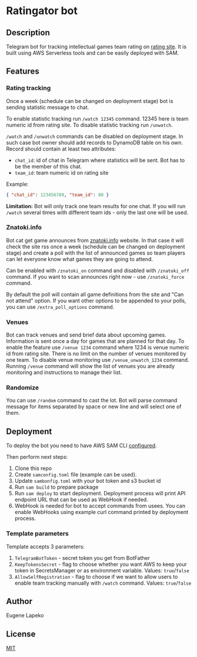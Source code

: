 # Ratingator bot

## Description

Telegram bot for tracking intellectual games team rating on [rating site](https://rating.chgk.info/). 
It is built using AWS Serverless tools and can be easily deployed with SAM.

## Features

### Rating tracking

Once a week (schedule can be changed on deployment stage) bot is sending statistic message to chat.

To enable statistic tracking run `/watch 12345` command. 12345 here is team numeric id from rating site. To disable statistic tracking run `/unwatch`.

`/watch` and `/unwatch` commands can be disabled on deployment stage. In such case bot owner should add records to DynamoDB table on his own. Record should contain at least two attributes:
  - `chat_id`: id of chat in Telegram where statistics will be sent. Bot has to be the member of this chat.
  - `team_id`: team numeric id on rating site

Example:
```json
{ "chat_id": 123456789, "team_id": 88 }
```

**Limitation:** Bot will only track one team results for one chat. If you will run `/watch` several times with different team ids - only the last one will be used.

### Znatoki.info

Bot cat get game announces from [znatoki.info](https://znatoki.info) website. In that case it will check the site rss once a week (schedule can be changed on deployment stage)
and create a poll with the list of announced games so team players can let everyone know what games they are going to attend.

Can be enabled with `/znatoki_on` command and disabled with `/znatoki_off` command. If you want to scan announces right now - use `/znatoki_force` command.

By default the poll will contain all game definitions from the site and "Can not attend" option. 
If you want other options to be appended to your polls, you can use `/extra_poll_options` command.

### Venues

Bot can track venues and send brief data about upcoming games. Information is sent once a day for games that are planned for that day.
To enable the feature use `/venue 1234` command where 1234 is venue numeric id from rating site. There is no limit on the number of venues monitored by one team.
To disable venue monitoring use `/venue_unwatch_1234` command.
Running `/venue` command will show the list of venues you are already monitoring and instructions to manage their list.

### Randomize

You can use `/random` command to cast the lot. Bot will parse command message for items separated by space or new line and will select one of them.

## Deployment

To deploy the bot you need to have AWS SAM CLI [configured](https://docs.aws.amazon.com/serverless-application-model/latest/developerguide/serverless-sam-cli-install.html).

Then perform next steps:
1. Clone this repo
1. Create `samconfig.toml` file (example can be used).
1. Update `sambonfig.toml` with your bot token and s3 bucket id
1. Run `sam build` to prepare package
1. Run `sam deploy` to start deployment. Deployment process will print API endpoint URL that can be used as WebHook if needed.
1. WebHook is needed for bot to accept commands from usees. You can enable WebHooks using example curl command printed by deployment process. 

### Template parameters

Template accepts 3 parameters:

1. `TelegramBotToken` - secret token you get from BotFather
1. `KeepTokensSecret` - flag to choose whether you want AWS to keep your token in SecretsManager or as environment variable. Values: `true`/`false`
1. `AllowSelfRegistration` - flag to choose if we want to allow users to enable team tracking manually with `/watch` command. Values: `true`/`false`

## Author

Eugene Lapeko

## License

[MIT](LICENSE)
